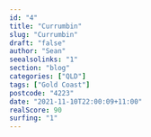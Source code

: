 ```yaml
---
id: "4"
title: "Currumbin"
slug: "Currumbin"
draft: "false"
author: "Sean"
seealsolinks: "1"
section: "blog"
categories: ["QLD"]
tags: ["Gold Coast"]
postcode: "4223"
date: "2021-11-10T22:00:09+11:00"
realScore: 90
surfing: "1"
---
```

